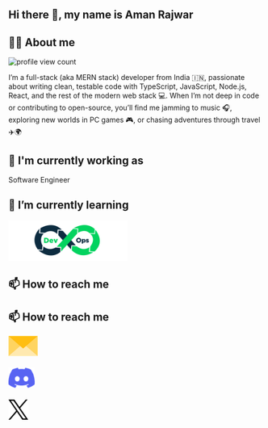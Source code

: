 ## Hi there 👋, my name is Aman Rajwar

<!-- [![youtube channel link](https://img.shields.io/badge/YouTube-FF0000?style=for-the-badge&logo=youtube&logoColor=white)]() -->

<!-- [![medium profile link](https://img.shields.io/badge/Medium-12100E?style=for-the-badge&logo=medium&logoColor=white)]() -->

<!-- [![discord server link](https://img.shields.io/badge/Discord-7289DA?style=for-the-badge&logo=discord&logoColor=white)]() -->

<!-- [![instagram profile link](https://img.shields.io/badge/Instagram-E4405F?style=for-the-badge&logo=instagram&logoColor=white)]() -->

<!-- [![twitter profile link](https://img.shields.io/badge/Twitter-1DA1F2?style=for-the-badge&logo=twitter&logoColor=white)]() -->

<!-- [![spotify profile link](https://img.shields.io/badge/Spotify-1ED760?&style=for-the-badge&logo=spotify&logoColor=white)]() -->


## 🙋‍♂️ About me

![profile view count](https://komarev.com/ghpvc/?username=AmanRajwar)

I’m a full-stack (aka MERN stack) developer from India 🇮🇳, passionate about writing clean, testable code with TypeScript, JavaScript, Node.js, React, and the rest of the modern web stack 💻. When I’m not deep in code or contributing to open-source, you’ll find me jamming to music 🎧, exploring new worlds in PC games 🎮, or chasing adventures through travel ✈️🌍

## 🔭 I'm currently working as

Software Engineer 

## 🌱 I’m currently learning

[<img src="assets/devops-2.svg" alt="bugsplat slingshot" height="80px">]()


<!-- ## 🔨 I've contributed to this as well -->

<!-- [<img src="assets/bugsplat.png" height="50px">](https://github.com/BugSplat-Git) -->
<!-- [<img src="assets/angular.png" height="50px">](https://github.com/angular/angular/pulls?q=author%3Abobbyg603+) -->
<!-- [<img src="assets/supabase.png" height="50px">](https://github.com/supabase/supabase/pulls?q=author%3Abobbyg603+) -->
<!-- [<img src="assets/dt.png" height="50px">](https://github.com/DefinitelyTyped/DefinitelyTyped/pulls?q=author%3Abobbyg603) -->
<!-- [<img src="assets/ionic.png" height="50px">](https://github.com/ionic-team/ionic-docs/pulls?q=author%3Abobbyg603+) -->
<!-- [<img src="assets/ethereum.png" height="50px">](https://github.com/ethereum/ethereum-org-website/pulls?q=author%3Abobbyg603+) -->
<!-- [<img src="assets/ng-mocks.png" height="50px">](https://github.com/help-me-mom/ng-mocks/pulls?q=author%3Abobbyg603+) -->
<!-- [<img src="assets/swimlane.png" height="50px">](https://github.com/swimlane/ngx-charts/pulls?q=author%3Abobbyg603+) -->
<!-- [<img src="assets/hotjar.png" height="50px">](https://github.com/hotjar/hotjar-js/pulls?q=author%3Abobbyg603+) -->
<!-- [<img src="assets/sindre.png" height="50px">](https://github.com/sindresorhus/is-video/pulls?q=author%3Abobbyg603+) -->
<!-- [<img src="assets/hanzla.png" height="50px">](https://github.com/1hanzla100/developer-portfolio/pulls?q=author%3Abobbyg603) -->
<!-- [<img src="assets/georgipeltekov.png" height="50px">](https://github.com/georgipeltekov/ngx-file-drop/pulls?q=author%3Abobbyg603) -->



## 📫 How to reach me

## 📫 How to reach me

<a href="#"><img src="assets/envelope.png" height="40px" style="margin-bottom: 20px;"></a><br>
<a href="#"><img src="assets/discord.png" height="40px" style="margin-bottom: 20px;"></a><br>
<a href="#"><img src="assets/x.png" height="40px" style="margin-bottom: 10px;"></a>


